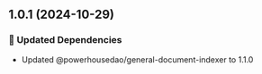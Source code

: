 ## 1.0.1 (2024-10-29)

### 🧱 Updated Dependencies

- Updated @powerhousedao/general-document-indexer to 1.1.0